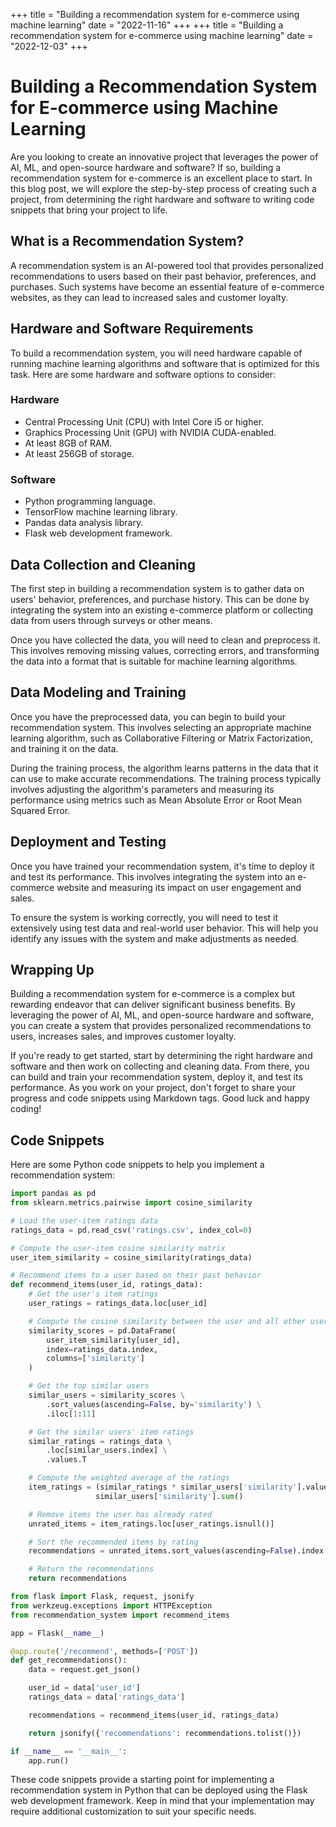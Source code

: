 +++
title = "Building a recommendation system for e-commerce using machine learning"
date = "2022-11-16"
+++
+++
title = "Building a recommendation system for e-commerce using machine learning"
date = "2022-12-03"
+++


# Building a Recommendation System for E-commerce using Machine Learning

Are you looking to create an innovative project that leverages the power of AI, ML, and open-source hardware and software? If so, building a recommendation system for e-commerce is an excellent place to start. In this blog post, we will explore the step-by-step process of creating such a project, from determining the right hardware and software to writing code snippets that bring your project to life.

## What is a Recommendation System?

A recommendation system is an AI-powered tool that provides personalized recommendations to users based on their past behavior, preferences, and purchases. Such systems have become an essential feature of e-commerce websites, as they can lead to increased sales and customer loyalty.

## Hardware and Software Requirements

To build a recommendation system, you will need hardware capable of running machine learning algorithms and software that is optimized for this task. Here are some hardware and software options to consider:

### Hardware

- Central Processing Unit (CPU) with Intel Core i5 or higher.
- Graphics Processing Unit (GPU) with NVIDIA CUDA-enabled.
- At least 8GB of RAM.
- At least 256GB of storage.

### Software

- Python programming language.
- TensorFlow machine learning library.
- Pandas data analysis library.
- Flask web development framework.

## Data Collection and Cleaning

The first step in building a recommendation system is to gather data on users' behavior, preferences, and purchase history. This can be done by integrating the system into an existing e-commerce platform or collecting data from users through surveys or other means.

Once you have collected the data, you will need to clean and preprocess it. This involves removing missing values, correcting errors, and transforming the data into a format that is suitable for machine learning algorithms.

## Data Modeling and Training

Once you have the preprocessed data, you can begin to build your recommendation system. This involves selecting an appropriate machine learning algorithm, such as Collaborative Filtering or Matrix Factorization, and training it on the data.

During the training process, the algorithm learns patterns in the data that it can use to make accurate recommendations. The training process typically involves adjusting the algorithm's parameters and measuring its performance using metrics such as Mean Absolute Error or Root Mean Squared Error.

## Deployment and Testing

Once you have trained your recommendation system, it's time to deploy it and test its performance. This involves integrating the system into an e-commerce website and measuring its impact on user engagement and sales.

To ensure the system is working correctly, you will need to test it extensively using test data and real-world user behavior. This will help you identify any issues with the system and make adjustments as needed.

## Wrapping Up

Building a recommendation system for e-commerce is a complex but rewarding endeavor that can deliver significant business benefits. By leveraging the power of AI, ML, and open-source hardware and software, you can create a system that provides personalized recommendations to users, increases sales, and improves customer loyalty.

If you're ready to get started, start by determining the right hardware and software and then work on collecting and cleaning data. From there, you can build and train your recommendation system, deploy it, and test its performance. As you work on your project, don't forget to share your progress and code snippets using Markdown tags. Good luck and happy coding!

## Code Snippets

Here are some Python code snippets to help you implement a recommendation system:

```python
import pandas as pd
from sklearn.metrics.pairwise import cosine_similarity

# Load the user-item ratings data
ratings_data = pd.read_csv('ratings.csv', index_col=0)

# Compute the user-item cosine similarity matrix
user_item_similarity = cosine_similarity(ratings_data)

# Recommend items to a user based on their past behavior
def recommend_items(user_id, ratings_data):
    # Get the user's item ratings
    user_ratings = ratings_data.loc[user_id]

    # Compute the cosine similarity between the user and all other users
    similarity_scores = pd.DataFrame(
        user_item_similarity[user_id],
        index=ratings_data.index,
        columns=['similarity']
    )

    # Get the top similar users
    similar_users = similarity_scores \
        .sort_values(ascending=False, by='similarity') \
        .iloc[1:11]

    # Get the similar users' item ratings
    similar_ratings = ratings_data \
        .loc[similar_users.index] \
        .values.T

    # Compute the weighted average of the ratings
    item_ratings = (similar_ratings * similar_users['similarity'].values).sum(axis=1) / \
                   similar_users['similarity'].sum()

    # Remove items the user has already rated
    unrated_items = item_ratings.loc[user_ratings.isnull()]

    # Sort the recommended items by rating
    recommendations = unrated_items.sort_values(ascending=False).index

    # Return the recommendations
    return recommendations
```

```python
from flask import Flask, request, jsonify
from werkzeug.exceptions import HTTPException
from recommendation_system import recommend_items

app = Flask(__name__)

@app.route('/recommend', methods=['POST'])
def get_recommendations():
    data = request.get_json()

    user_id = data['user_id']
    ratings_data = data['ratings_data']

    recommendations = recommend_items(user_id, ratings_data)

    return jsonify({'recommendations': recommendations.tolist()})

if __name__ == '__main__':
    app.run()
```

These code snippets provide a starting point for implementing a recommendation system in Python that can be deployed using the Flask web development framework. Keep in mind that your implementation may require additional customization to suit your specific needs.
